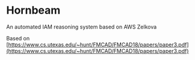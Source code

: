 # Hornbeam
An automated IAM reasoning system based on AWS Zelkova

Based on [https://www.cs.utexas.edu/~hunt/FMCAD/FMCAD18/papers/paper3.pdf](https://www.cs.utexas.edu/~hunt/FMCAD/FMCAD18/papers/paper3.pdf)
